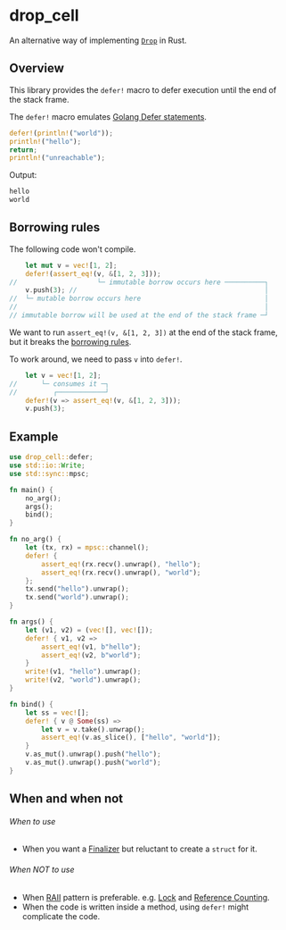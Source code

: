 # drop_cell
An alternative way of implementing [`Drop`](https://doc.rust-lang.org/nightly/core/ops/trait.Drop.html) in Rust.

## Overview
This library provides the `defer!` macro to defer execution until the end of the stack frame.

The `defer!` macro emulates [Golang Defer statements](https://go.dev/ref/spec#Defer_statements).
```rust
defer!(println!("world"));
println!("hello");
return;
println!("unreachable");
```

Output:
```markdown
hello
world
````
## Borrowing rules
The following code won't compile.
```rust
    let mut v = vec![1, 2];
    defer!(assert_eq!(v, &[1, 2, 3]));
//                    └─ immutable borrow occurs here ──────────┐
    v.push(3); //                                               │
//  └─ mutable borrow occurs here                               │
//                                                              │
// immutable borrow will be used at the end of the stack frame ─┘
```

We want to run `assert_eq!(v, &[1, 2, 3])` at the end of the stack frame, but it breaks the [borrowing rules](https://doc.rust-lang.org/stable/book/ch04-02-references-and-borrowing.html#mutable-references).

To work around, we need to pass `v` into `defer!`.
```rust
    let v = vec![1, 2];
//      └─ consumes it ─┐
//         ┌────────────┘
    defer!(v => assert_eq!(v, &[1, 2, 3]));        
    v.push(3);
```

## Example
```rust
use drop_cell::defer;
use std::io::Write;
use std::sync::mpsc;

fn main() {
    no_arg();
    args();
    bind();
}

fn no_arg() {
    let (tx, rx) = mpsc::channel();
    defer! {
        assert_eq!(rx.recv().unwrap(), "hello");
        assert_eq!(rx.recv().unwrap(), "world");
    };
    tx.send("hello").unwrap();
    tx.send("world").unwrap();
}

fn args() {
    let (v1, v2) = (vec![], vec![]);
    defer! { v1, v2 =>
        assert_eq!(v1, b"hello");
        assert_eq!(v2, b"world");
    }
    write!(v1, "hello").unwrap();
    write!(v2, "world").unwrap();
}

fn bind() {
    let ss = vec![];
    defer! { v @ Some(ss) =>
        let v = v.take().unwrap();
        assert_eq!(v.as_slice(), ["hello", "world"]);
    }
    v.as_mut().unwrap().push("hello");
    v.as_mut().unwrap().push("world");
}
```

## When and when not
###### When to use
- When you want a [Finalizer](https://en.wikipedia.org/wiki/Finalizer) but reluctant to create a `struct` for it.

###### When NOT to use
- When [RAII](https://en.wikipedia.org/wiki/Resource_acquisition_is_initialization) pattern is preferable. e.g. [Lock](https://en.wikipedia.org/wiki/Lock_(computer_science)) and [Reference Counting](https://en.wikipedia.org/wiki/Reference_counting).
- When the code is written inside a method, using `defer!` might complicate the code.
